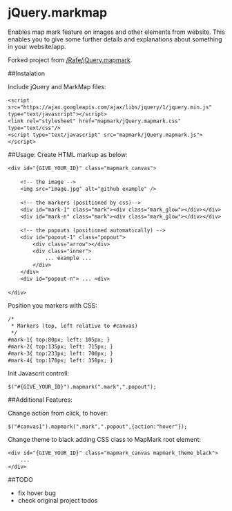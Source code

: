 # jQuery.markmap

Enables map mark feature on images and other elements from website. This enables you to give some further details
and explanations about something in your website/app.

Forked project from [/Rafe/jQuery.mapmark](https://github.com/Rafe/jQuery.mapmark).

##Instalation 

Include jQuery and MarkMap files:

	<script src="https://ajax.googleapis.com/ajax/libs/jquery/1/jquery.min.js" type="text/javascript"></script>
	<link rel="stylesheet" href="mapmark/jQuery.mapmark.css" type="text/css"/>
	<script type="text/javascript" src="mapmark/jQuery.mapmark.js"></script> 

##Usage:
Create HTML markup as below:

	<div id="{GIVE_YOUR_ID}" class="mapmark_canvas">
	
		<!-- the image -->
		<img src="image.jpg" alt="github example" />
		
		<!-- the markers (positioned by css)--> 
		<div id="mark-1" class="mark"><div class="mark_glow"></div></div>
		<div id="mark-n" class="mark"><div class="mark_glow"></div></div>

		<!-- the popouts (positioned automatically) -->
		<div id="popout-1" class="popout">
			<div class="arrow"></div>
			<div class="inner">
				... example ...
			</div>
		</div>
		<div id="popout-n"> ... <div>

	</div>

Position you markers with CSS:

	/*
	 * Markers (top, left relative to #canvas)
	 */
	#mark-1{ top:80px; left: 105px; }
	#mark-2{ top:135px; left: 715px; }
	#mark-3{ top:233px; left: 700px; }
	#mark-4{ top:170px; left: 350px; }
	
Init Javascrit controll:

	$("#{GIVE_YOUR_ID}").mapmark(".mark",".popout");	

##Additional Features:

Change action from click, to hover:
	
	$("#canvas1").mapmark(".mark",".popout",{action:"hover"});

Change theme to black adding CSS class to MapMark root element:
	
	<div id="{GIVE_YOUR_ID}" class="mapmark_canvas mapmark_theme_black">
		...
	</div>

##TODO
+ fix hover bug
+ check original project todos